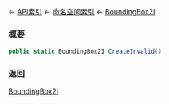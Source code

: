 ← [API索引](Api-Index) ← [命名空间索引](Namespace-Index) ← [BoundingBox2I](VRageMath.BoundingBox2I)

### 概要

```csharp
public static BoundingBox2I CreateInvalid()
```

### 返回

[BoundingBox2I](VRageMath.BoundingBox2I)

